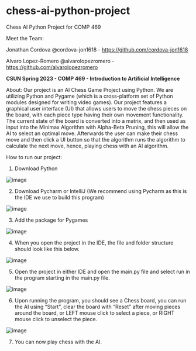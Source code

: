# chess-ai-python-project
Chess AI Python Project for COMP 469

Meet the Team:

Jonathan Cordova @cordova-jon1618 - https://github.com/cordova-jon1618

Alvaro Lopez-Romero @alvarolopezromero - https://github.com/alvarolopezromero




**CSUN Spring 2023 - COMP 469 - Introduction to Artificial Intelligence**


About:
Our project is an AI Chess Game Project using Python. We are utilizing Python and Pygame (which is a cross-platform set of Python modules designed for writing video games). Our project features a graphical user interface (UI) that allows users to move the chess pieces on the board, with each piece type having their own movement functionality. The current state of the board is converted into a matrix, and then used as input into the Minimax Algorithm with Alpha-Beta Pruning, this will allow the AI to select an optimal move. Afterwards the user can make their chess move and then click a UI button so that the algorithm runs the algorithm to calculate the next move, hence, playing chess with an AI algorithm.

How to run our project:
1. Download Python

![image](https://user-images.githubusercontent.com/29684905/235262840-9bec7ba0-c9d9-40c6-94c6-8ad7caa60b11.png)

2. Download Pycharm or IntelliJ (We recommend using Pycharm as this is the IDE we use to build this program)

![image](https://user-images.githubusercontent.com/29684905/235262890-d3619ac8-c4fa-4f74-a8f4-401863bf5d89.png)

3. Add the package for Pygames

![image](https://user-images.githubusercontent.com/29684905/235262929-c9503bcd-7345-4185-8f14-40c91168c278.png)

4. When you open the project in the IDE, the file and folder structure should look like this below.

![image](https://user-images.githubusercontent.com/29684905/235264818-92bd48cd-0756-49ba-b684-e0d6047de594.png)

5. Open the project in either IDE and open the main.py file and select run in the program starting in the main.py file.

![image](https://user-images.githubusercontent.com/29684905/235263042-a06a0df1-8d5b-4785-8b69-3ba1b3735460.png)

6. Upon running the program, you should see a Chess board, you can run the AI using “Start”, clear the board with “Reset” after moving pieces around the board, or LEFT mouse click to select a piece, or RIGHT mouse click to unselect the piece.

![image](https://user-images.githubusercontent.com/29684905/235263059-619ef7e1-21a0-4adb-9546-0b9bc0b4561d.png)

7. You can now play chess with the AI.

